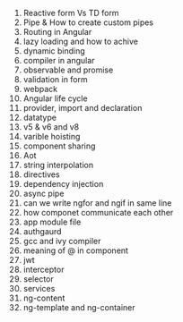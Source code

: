 1) Reactive form Vs TD form
2) Pipe & How to create custom pipes
3) Routing in Angular
4) lazy loading and how to achive
5) dynamic binding
6) compiler in angular
7) observable and promise
8) validation in form
9) webpack
10) Angular life cycle
11) provider, import and declaration
12) datatype
13) v5 & v6 and v8
14) varible hoisting
15) component sharing
16) Aot
17) string interpolation
18) directives
19) dependency injection
20) async pipe
21) can we write ngfor and ngif in same line
22) how componet communicate each other
23) app module file
24) authgaurd
25) gcc and ivy compiler
26) meaning of @ in component
27) jwt
28) interceptor
29) selector
30) services
31) ng-content
32) ng-template and ng-container